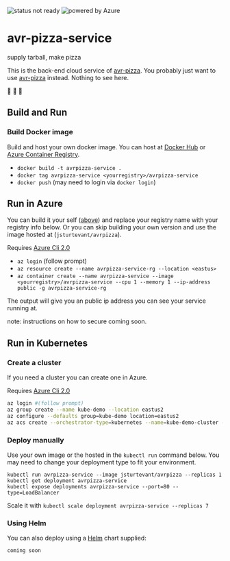 ![status not ready](https://img.shields.io/badge/status-somewhat%20alpha-yellow.svg) ![powered by Azure](https://img.shields.io/badge/powered%20by-Azure%20%E2%98%81%EF%B8%8F-blue.svg)

# avr-pizza-service

supply tarball, make pizza

This is the back-end cloud service of [avr-pizza](https://github.com/noopkat/avr-pizza). You probably just want to use [avr-pizza](https://github.com/noopkat/avr-pizza) instead. Nothing to see here.

:pizza: :pizza: :pizza:

## Build and Run

### Build Docker image
Build and host your own docker image.  You can host at [Docker Hub](https://hub.docker.com/) or [Azure Container Registry](https://docs.microsoft.com/en-us/azure/container-instances/container-instances-tutorial-prepare-acr). 

- `docker build -t avrpizza-service .`
- `docker tag avrpizza-service <yourregistry>/avrpizza-service`
- `docker push` (may need to login via `docker login`)

## Run in Azure
You can build it your self ([above](#build-docker-image)) and replace your registry name with your registry info below.  Or you can skip building your own version and use the image hosted at (`jsturtevant/avrpizza`). 

Requires [Azure Cli 2.0](https://docs.microsoft.com/en-us/cli/azure/install-azure-cli)

- `az login` (follow prompt)
- `az resource create --name avrpizza-service-rg --location <eastus>`
- `az container create --name avrpizza-service --image <yourregistry>/avrpizza-service --cpu 1 --memory 1 --ip-address public -g avrpizza-service-rg`

The output will give you an public ip address you can see your service running at.

note: instructions on how to secure coming soon.

## Run in Kubernetes

### Create a cluster
If you need a cluster you can create one in Azure.

Requires [Azure Cli 2.0](https://docs.microsoft.com/en-us/cli/azure/install-azure-cli)

```bash
az login #(follow prompt)
az group create --name kube-demo --location eastus2
az configure --defaults group=kube-demo location=eastus2
az acs create --orchestrator-type=kubernetes --name=kube-demo-cluster --dns-prefix=acs-demo-123 --generate-ssh-key
```

### Deploy manually
Use your own image or the hosted in the `kubectl run` command below.  You may need to change your deployment type to fit your environment.

```
kubectl run avrpizza-service --image jsturtevant/avrpizza --replicas 1
kubectl get deployment avrpizza-service
kubectl expose deployments avrpizza-service --port=80 --type=LoadBalancer
```

Scale it with `kubectl scale deployment avrpizza-service --replicas 7`

### Using Helm
You can also deploy using a [Helm](https://helm.sh/) chart supplied:

`coming soon`
